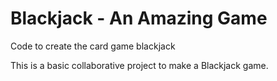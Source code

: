 # Blackjack - An Amazing Game
Code to create the card game blackjack

This is a basic collaborative project to make a Blackjack game.
